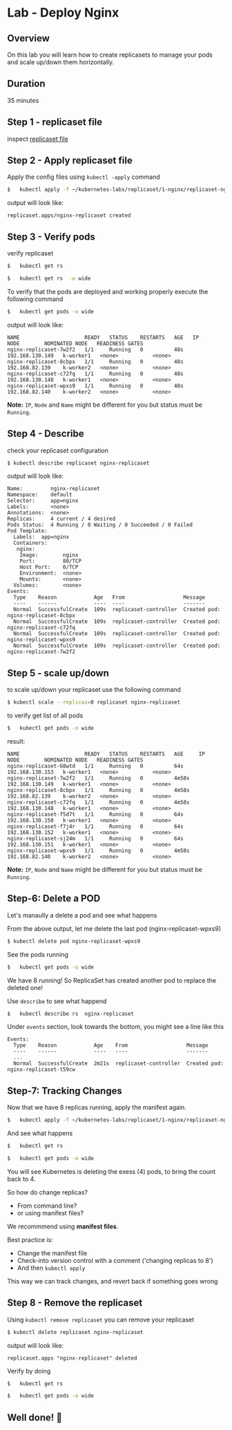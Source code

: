 <link rel='stylesheet' href='../../assets/css/main.css'/>

# Lab - Deploy Nginx


## Overview
On this lab you will learn how to create replicasets to manage your pods and scale up/down them horizontally.


## Duration
35 minutes


## Step 1 - replicaset file

inspect  [replicaset file](replicaset-nginx.yaml)

## Step 2 - Apply replicaset file

Apply the config files using `kubectl -apply` command

```bash
$   kubectl apply -f ~/kubernetes-labs/replicaset/1-nginx/replicaset-nginx.yaml
```

output will look like:
```console
replicaset.apps/nginx-replicaset created
```

## Step 3 - Verify pods

verify replicaset

```bash
$   kubectl get rs

$   kubectl get rs  -o wide
```

To verify that the pods are deployed and working properly execute the following command

```bash
$   kubectl get pods -o wide
```

output will look like:

```console
NAME                     READY   STATUS    RESTARTS   AGE   IP                NODE        NOMINATED NODE   READINESS GATES
nginx-replicaset-7w2f2   1/1     Running   0          48s   192.168.130.149   k-worker1   <none>           <none>
nginx-replicaset-8cbpx   1/1     Running   0          48s   192.168.82.139    k-worker2   <none>           <none>
nginx-replicaset-c72fq   1/1     Running   0          48s   192.168.130.148   k-worker1   <none>           <none>
nginx-replicaset-wpxs9   1/1     Running   0          48s   192.168.82.140    k-worker2   <none>           <none>
```

**Note:** `IP`, `Node` and `Name` might be different for you but status must be `Running`.

## Step 4 - Describe

check your replicaset configuration

```bash
$ kubectl describe replicaset nginx-replicaset
```

output will look like:

```console
Name:         nginx-replicaset
Namespace:    default
Selector:     app=nginx
Labels:       <none>
Annotations:  <none>
Replicas:     4 current / 4 desired
Pods Status:  4 Running / 0 Waiting / 0 Succeeded / 0 Failed
Pod Template:
  Labels:  app=nginx
  Containers:
   nginx:
    Image:        nginx
    Port:         80/TCP
    Host Port:    0/TCP
    Environment:  <none>
    Mounts:       <none>
  Volumes:        <none>
Events:
  Type    Reason            Age   From                   Message
  ----    ------            ----  ----                   -------
  Normal  SuccessfulCreate  109s  replicaset-controller  Created pod: nginx-replicaset-8cbpx
  Normal  SuccessfulCreate  109s  replicaset-controller  Created pod: nginx-replicaset-c72fq
  Normal  SuccessfulCreate  109s  replicaset-controller  Created pod: nginx-replicaset-wpxs9
  Normal  SuccessfulCreate  109s  replicaset-controller  Created pod: nginx-replicaset-7w2f2
```
## Step 5 - scale up/down

to scale up/down your replicaset use the following command

```bash
$ kubectl scale --replicas=8 replicaset nginx-replicaset
```

to verify get list of all pods

```bash
$   kubectl get pods -o wide
```

result:

```console
NAME                     READY   STATUS    RESTARTS   AGE     IP                NODE        NOMINATED NODE   READINESS GATES
nginx-replicaset-68wtd   1/1     Running   0          64s     192.168.130.153   k-worker1   <none>           <none>
nginx-replicaset-7w2f2   1/1     Running   0          4m58s   192.168.130.149   k-worker1   <none>           <none>
nginx-replicaset-8cbpx   1/1     Running   0          4m58s   192.168.82.139    k-worker2   <none>           <none>
nginx-replicaset-c72fq   1/1     Running   0          4m58s   192.168.130.148   k-worker1   <none>           <none>
nginx-replicaset-f5d7t   1/1     Running   0          64s     192.168.130.150   k-worker1   <none>           <none>
nginx-replicaset-f7j4r   1/1     Running   0          64s     192.168.130.152   k-worker1   <none>           <none>
nginx-replicaset-sj24m   1/1     Running   0          64s     192.168.130.151   k-worker1   <none>           <none>
nginx-replicaset-wpxs9   1/1     Running   0          4m58s   192.168.82.140    k-worker2   <none>           <none>
```

**Note:** `IP`, `Node` and `Name` might be different for you but status must be `Running`.

## Step-6: Delete a POD

Let's manaully a delete a pod and see what happens

From the above output, let me delete the last pod (nginx-replicaset-wpxs9)

```bash 
$ kubectl delete pod nginx-replicaset-wpxs9
```

See the pods running

```bash
$   kubectl get pods -o wide
```

We have 8 running!  So ReplicaSet has created another pod to replace the deleted one!

Use `describe` to see what happend

```bash
$   kubectl describe rs  nginx-replicaset
```

Under `events` section, look towards the bottom, you might see a line like this

```console
Events:
  Type    Reason            Age    From                   Message
  ----    ------            ----   ----                   -------
  ...
  Normal  SuccessfulCreate  2m21s  replicaset-controller  Created pod: nginx-replicaset-t59cw

```

## Step-7: Tracking Changes

Now that we have 8 replicas running, apply the manifest again.

```bash
$   kubectl apply -f ~/kubernetes-labs/replicaset/1-nginx/replicaset-nginx.yaml
```

And see what happens

```bash
$   kubectl get rs

$   kubectl get pods -o wide
```

You will see Kubernetes is deleting the exess (4) pods, to bring the count back to 4.

So how do change replicas?
- From command line?
- or using manifest files?

We recommmend using **manifest files**. 

Best practice is:
- Change the manifest file
- Check-into version control with a comment ('changing replicas to 8')
- And then `kubectl apply`

This way we can track changes, and revert back if something goes wrong

## Step 8 - Remove the replicaset

Using `kubectl remove replicaset` you can remove your replicaset

```bash
$ kubectl delete replicaset nginx-replicaset
```

output will look like:

```console
replicaset.apps "nginx-replicaset" deleted
```

Verify by doing 

```bash
$   kubectl get rs

$   kubectl get pods -o wide
```

## Well done! 👏